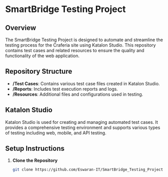 # SmartBridge Testing Project

## Overview
The SmartBridge Testing Project is designed to automate and streamline the testing process for the Craferia site using Katalon Studio. This repository contains test cases and related resources to ensure the quality and functionality of the web application.

## Repository Structure
- **/Test Cases**: Contains various test case files created in Katalon Studio.
- **/Reports**: Includes test execution reports and logs.
- **/Resources**: Additional files and configurations used in testing.

## Katalon Studio
Katalon Studio is used for creating and managing automated test cases. It provides a comprehensive testing environment and supports various types of testing including web, mobile, and API testing.

## Setup Instructions
1. **Clone the Repository**
   ```sh
   git clone https://github.com/Eswaran-IT/SmartBridge_Testing_Project.git
